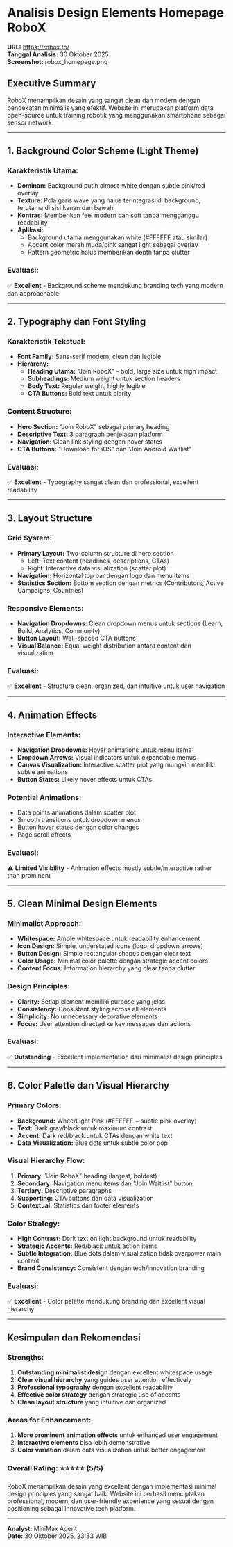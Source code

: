 # Analisis Design Elements Homepage RoboX

**URL:** https://robox.to/  
**Tanggal Analisis:** 30 Oktober 2025  
**Screenshot:** robox_homepage.png

## Executive Summary
RoboX menampilkan desain yang sangat clean dan modern dengan pendekatan minimalis yang efektif. Website ini merupakan platform data open-source untuk training robotik yang menggunakan smartphone sebagai sensor network.

---

## 1. Background Color Scheme (Light Theme)

### Karakteristik Utama:
- **Dominan:** Background putih almost-white dengan subtle pink/red overlay
- **Texture:** Pola garis wave yang halus terintegrasi di background, terutama di sisi kanan dan bawah
- **Kontras:** Memberikan feel modern dan soft tanpa mengganggu readability
- **Aplikasi:** 
  - Background utama menggunakan white (#FFFFFF atau similar)
  - Accent color merah muda/pink sangat light sebagai overlay
  - Pattern geometric halus memberikan depth tanpa clutter

### Evaluasi:
✅ **Excellent** - Background scheme mendukung branding tech yang modern dan approachable

---

## 2. Typography dan Font Styling

### Karakteristik Tekstual:
- **Font Family:** Sans-serif modern, clean dan legible
- **Hierarchy:** 
  - **Heading Utama:** "Join RoboX" - bold, large size untuk high impact
  - **Subheadings:** Medium weight untuk section headers
  - **Body Text:** Regular weight, highly legible
  - **CTA Buttons:** Bold text untuk clarity

### Content Structure:
- **Hero Section:** "Join RoboX" sebagai primary heading
- **Descriptive Text:** 3 paragraph penjelasan platform
- **Navigation:** Clean link styling dengan hover states
- **CTA Buttons:** "Download for iOS" dan "Join Android Waitlist"

### Evaluasi:
✅ **Excellent** - Typography sangat clean dan professional, excellent readability

---

## 3. Layout Structure

### Grid System:
- **Primary Layout:** Two-column structure di hero section
  - Left: Text content (headlines, descriptions, CTAs)
  - Right: Interactive data visualization (scatter plot)
- **Navigation:** Horizontal top bar dengan logo dan menu items
- **Statistics Section:** Bottom section dengan metrics (Contributors, Active Campaigns, Countries)

### Responsive Elements:
- **Navigation Dropdowns:** Clean dropdown menus untuk sections (Learn, Build, Analytics, Community)
- **Button Layout:** Well-spaced CTA buttons
- **Visual Balance:** Equal weight distribution antara content dan visualization

### Evaluasi:
✅ **Excellent** - Structure clean, organized, dan intuitive untuk user navigation

---

## 4. Animation Effects

### Interactive Elements:
- **Navigation Dropdowns:** Hover animations untuk menu items
- **Dropdown Arrows:** Visual indicators untuk expandable menus
- **Canvas Visualization:** Interactive scatter plot yang mungkin memiliki subtle animations
- **Button States:** Likely hover effects untuk CTAs

### Potential Animations:
- Data points animations dalam scatter plot
- Smooth transitions untuk dropdown menus
- Button hover states dengan color changes
- Page scroll effects

### Evaluasi:
⚠️ **Limited Visibility** - Animation effects mostly subtle/interactive rather than prominent

---

## 5. Clean Minimal Design Elements

### Minimalist Approach:
- **Whitespace:** Ample whitespace untuk readability enhancement
- **Icon Design:** Simple, understated icons (logo, dropdown arrows)
- **Button Design:** Simple rectangular shapes dengan clear text
- **Color Usage:** Minimal color palette dengan strategic accent colors
- **Content Focus:** Information hierarchy yang clear tanpa clutter

### Design Principles:
- **Clarity:** Setiap element memiliki purpose yang jelas
- **Consistency:** Consistent styling across all elements
- **Simplicity:** No unnecessary decorative elements
- **Focus:** User attention directed ke key messages dan actions

### Evaluasi:
✅ **Outstanding** - Excellent implementation dari minimalist design principles

---

## 6. Color Palette dan Visual Hierarchy

### Primary Colors:
- **Background:** White/Light Pink (#FFFFFF + subtle pink overlay)
- **Text:** Dark gray/black untuk maximum contrast
- **Accent:** Dark red/black untuk CTAs dengan white text
- **Data Visualization:** Blue dots untuk subtle color pop

### Visual Hierarchy Flow:
1. **Primary:** "Join RoboX" heading (largest, boldest)
2. **Secondary:** Navigation menu items dan "Join Waitlist" button
3. **Tertiary:** Descriptive paragraphs
4. **Supporting:** CTA buttons dan data visualization
5. **Contextual:** Statistics dan footer elements

### Color Strategy:
- **High Contrast:** Dark text on light background untuk readability
- **Strategic Accents:** Red/black untuk action items
- **Subtle Integration:** Blue dots dalam visualization tidak overpower main content
- **Brand Consistency:** Consistent dengan tech/innovation branding

### Evaluasi:
✅ **Excellent** - Color palette mendukung branding dan excellent visual hierarchy

---

## Kesimpulan dan Rekomendasi

### Strengths:
1. **Outstanding minimalist design** dengan excellent whitespace usage
2. **Clear visual hierarchy** yang guides user attention effectively
3. **Professional typography** dengan excellent readability
4. **Effective color strategy** dengan strategic use of accents
5. **Clean layout structure** yang intuitive dan organized

### Areas for Enhancement:
1. **More prominent animation effects** untuk enhanced user engagement
2. **Interactive elements** bisa lebih demonstrative
3. **Color variation** dalam data visualization untuk better engagement

### Overall Rating: ⭐⭐⭐⭐⭐ (5/5)
RoboX menampilkan desain yang excellent dengan implementasi minimal design principles yang sangat baik. Website ini berhasil menciptakan professional, modern, dan user-friendly experience yang sesuai dengan positioning sebagai innovative tech platform.

---

**Analyst:** MiniMax Agent  
**Date:** 30 Oktober 2025, 23:33 WIB
